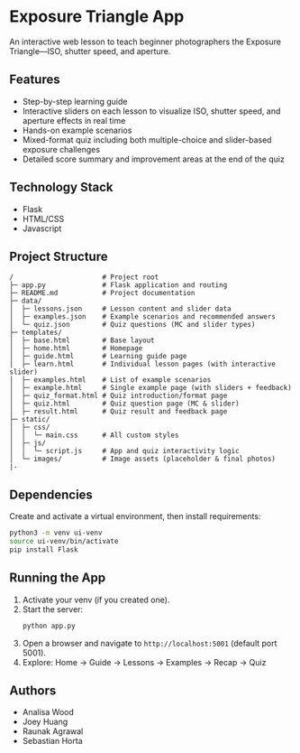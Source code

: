 # Exposure Triangle App

An interactive web lesson to teach beginner photographers the Exposure Triangle—ISO, shutter speed, and aperture.

## Features
- Step-by-step learning guide
- Interactive sliders on each lesson to visualize ISO, shutter speed, and aperture effects in real time
- Hands-on example scenarios
- Mixed-format quiz including both multiple-choice and slider-based exposure challenges
- Detailed score summary and improvement areas at the end of the quiz

## Technology Stack
- Flask
- HTML/CSS
- Javascript

## Project Structure
```
/                      # Project root
├─ app.py              # Flask application and routing
├─ README.md           # Project documentation
├─ data/
│  ├─ lessons.json     # Lesson content and slider data
│  ├─ examples.json    # Example scenarios and recommended answers
│  └─ quiz.json        # Quiz questions (MC and slider types)
├─ templates/
│  ├─ base.html        # Base layout
│  ├─ home.html        # Homepage
│  ├─ guide.html       # Learning guide page
│  ├─ learn.html       # Individual lesson pages (with interactive slider)
│  ├─ examples.html    # List of example scenarios
│  ├─ example.html     # Single example page (with sliders + feedback)
│  ├─ quiz_format.html # Quiz introduction/format page
│  ├─ quiz.html        # Quiz question page (MC & slider)
│  ├─ result.html      # Quiz result and feedback page
├─ static/
│  ├─ css/
│  │  └─ main.css      # All custom styles
│  ├─ js/
│  │  └─ script.js     # App and quiz interactivity logic
│  └─ images/          # Image assets (placeholder & final photos)
|-
```

## Dependencies
Create and activate a virtual environment, then install requirements:
```bash
python3 -m venv ui-venv
source ui-venv/bin/activate
pip install Flask
```

## Running the App
1. Activate your venv (if you created one).
2. Start the server:
   ```bash
   python app.py
   ```
3. Open a browser and navigate to `http://localhost:5001` (default port 5001).
4. Explore: Home → Guide → Lessons → Examples → Recap → Quiz

## Authors
- Analisa Wood
- Joey Huang
- Raunak Agrawal
- Sebastian Horta